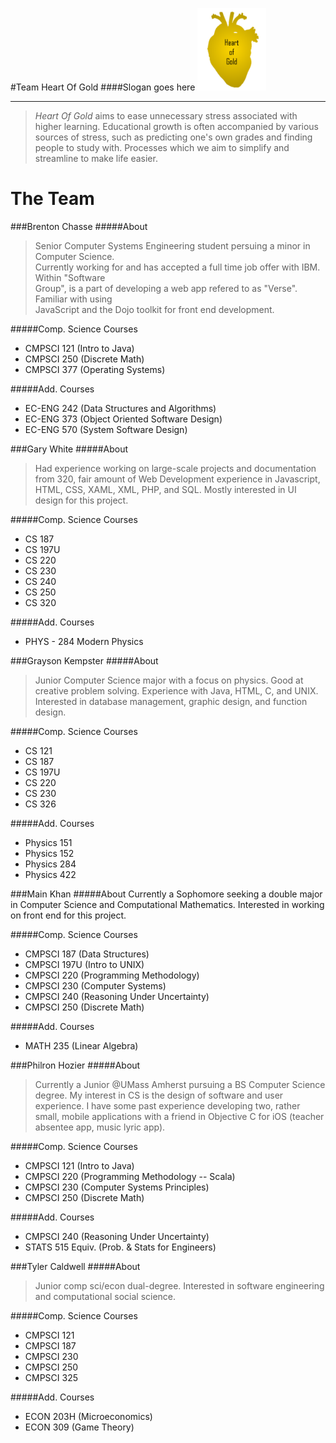 #Team Heart Of Gold
####Slogan goes here
<img src="Images/logo1.png" alt="Heart of Gold" height="132" width="110">
<!--- ![Heart of Gold](Images/logo1.png) this is how to comment out -->

--------------------
>*Heart Of Gold* aims to ease unnecessary stress associated with higher learning. Educational growth is often accompanied by various sources of stress, such as predicting one's own grades and finding people to study with. Processes which we aim to simplify and streamline to make life easier.

The Team
=======
###Brenton Chasse 
#####About
>Senior Computer Systems Engineering student persuing a minor in Computer Science.  
Currently working for and has accepted a full time job offer with IBM. Within "Software  
Group", is a part of developing a web app refered to as "Verse". Familiar with using  
JavaScript and the Dojo toolkit for front end development.

#####Comp. Science Courses
* CMPSCI 121 (Intro to Java)
* CMPSCI 250 (Discrete Math)
* CMPSCI 377 (Operating Systems)

#####Add. Courses
* EC-ENG 242 (Data Structures and Algorithms)
* EC-ENG 373 (Object Oriented Software Design)
* EC-ENG 570 (System Software Design)

###Gary White
#####About
>Had experience working on large-scale projects and documentation from 320, fair amount of Web Development experience in Javascript, HTML, CSS, XAML, XML, PHP, and SQL. Mostly interested in UI design for this project.

#####Comp. Science Courses

* CS 187
* CS 197U
* CS 220
* CS 230
* CS 240
* CS 250
* CS 320

#####Add. Courses

* PHYS - 284 Modern Physics

###Grayson Kempster
#####About
>Junior Computer Science major with a focus on physics. Good at creative problem solving. Experience with Java, HTML, C, and UNIX. Interested in database management, graphic design, and function design.

#####Comp. Science Courses
* CS 121
* CS 187
* CS 197U
* CS 220
* CS 230
* CS 326

#####Add. Courses
* Physics 151
* Physics 152
* Physics 284
* Physics 422

###Main Khan
#####About
Currently a Sophomore seeking a double major in Computer Science and Computational Mathematics. Interested in working on front end for this project.

#####Comp. Science Courses
* CMPSCI 187  (Data Structures)
* CMPSCI 197U (Intro to UNIX)
* CMPSCI 220  (Programming Methodology)
* CMPSCI 230  (Computer Systems)
* CMPSCI 240  (Reasoning Under Uncertainty)
* CMPSCI 250  (Discrete Math)

#####Add. Courses
* MATH 235 (Linear Algebra)

###Philron Hozier
#####About
>Currently a Junior @UMass Amherst pursuing a BS Computer Science degree. My interest in CS is the design of software and user experience.  I have some past experience developing two, rather small, mobile applications with a friend in Objective C for iOS (teacher absentee app, music lyric app).    

#####Comp. Science Courses
* CMPSCI 121 (Intro to Java)
* CMPSCI 220 (Programming Methodology -- Scala)
* CMPSCI 230 (Computer Systems Principles)
* CMPSCI 250 (Discrete Math)

#####Add. Courses
* CMPSCI 240 (Reasoning Under Uncertainty)
* STATS 515 Equiv. (Prob. & Stats for Engineers)

###Tyler Caldwell
#####About
>Junior comp sci/econ dual-degree. Interested in software engineering and computational social science.

#####Comp. Science Courses
* CMPSCI 121
* CMPSCI 187
* CMPSCI 230
* CMPSCI 250
* CMPSCI 325

#####Add. Courses
* ECON 203H (Microeconomics)
* ECON 309 (Game Theory)
